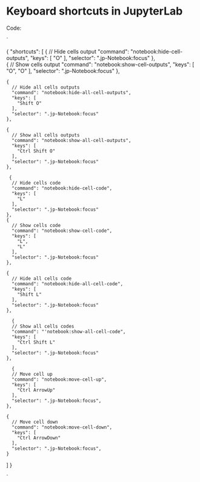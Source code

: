 # Keyboard shortcuts in JupyterLab

Code:

`

{
    "shortcuts": [
    {
      // Hide cells output
      "command": "notebook:hide-cell-outputs",
      "keys": [
        "O"
      ],
      "selector": ".jp-Notebook:focus"
    },    
    {
      // Show cells output
      "command": "notebook:show-cell-outputs",
      "keys": [
        "O",
        "O"
      ],
      "selector": ".jp-Notebook:focus"
    },    

    {
      // Hide all cells outputs
      "command": "notebook:hide-all-cell-outputs",
      "keys": [
        "Shift O"
      ],
      "selector": ".jp-Notebook:focus"
    },
       
    {
      // Show all cells outputs
      "command": "notebook:show-all-cell-outputs",
      "keys": [
        "Ctrl Shift O"
      ],
      "selector": ".jp-Notebook:focus"
    },
       
     {
      // Hide cells code
      "command": "notebook:hide-cell-code",
      "keys": [
        "L"
      ],
      "selector": ".jp-Notebook:focus"
    },    
    {
      // Show cells code
      "command": "notebook:show-cell-code",
      "keys": [
        "L",
        "L"
      ],
      "selector": ".jp-Notebook:focus"
    },

    {
      // Hide all cells code
      "command": "notebook:hide-all-cell-code",
      "keys": [
        "Shift L"
      ],
      "selector": ".jp-Notebook:focus"
    },
       
      {
      // Show all cells codes
      "command": "'notebook:show-all-cell-code",
      "keys": [
        "Ctrl Shift L"
      ],
      "selector": ".jp-Notebook:focus"
    },  
       
      {
      // Move cell up
      "command": "notebook:move-cell-up",
      "keys": [
        "Ctrl ArrowUp"
      ],
      "selector": ".jp-Notebook:focus",
    },

    {
      // Move cell down
      "command": "notebook:move-cell-down",
      "keys": [
        "Ctrl ArrowDown"
      ],
      "selector": ".jp-Notebook:focus",
    }
  ]
}

`